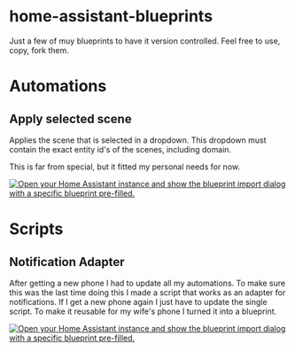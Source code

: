 # home-assistant-blueprints
Just a few of muy blueprints to have it version controlled. Feel free to use, copy, fork them.

# Automations

## Apply selected scene
Applies the scene that is selected in a dropdown. This dropdown must contain the exact entity id's of the scenes, including domain.

This is far from special, but it fitted my personal needs for now.

[![Open your Home Assistant instance and show the blueprint import dialog with a specific blueprint pre-filled.](https://my.home-assistant.io/badges/blueprint_import.svg)](https://my.home-assistant.io/redirect/blueprint_import/?blueprint_url=https://github.com/Apipa169/home-assistant-blueprints/blob/main/automation/apply_selected_scene.yaml)

# Scripts

## Notification Adapter
After getting a new phone I had to update all my automations. To make sure this was the last time doing this I made a script that works as an adapter for notifications. If I get a new phone again I just have to update the single script. To make it reusable for my wife's phone I turned it into a blueprint.

[![Open your Home Assistant instance and show the blueprint import dialog with a specific blueprint pre-filled.](https://my.home-assistant.io/badges/blueprint_import.svg)](https://my.home-assistant.io/redirect/blueprint_import/?blueprint_url=https://github.com/Apipa169/home-assistant-blueprints/blob/main/script/notification_adapter.yaml)
